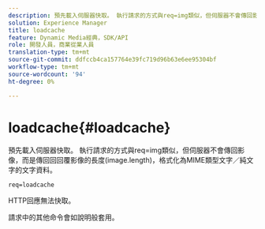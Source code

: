 ```yaml
---
description: 預先載入伺服器快取。 執行請求的方式與req=img類似，但伺服器不會傳回影像，而是傳回回回覆影像的長度(image.length)，格式化為MIME類型文字／純文字的文字資料。
solution: Experience Manager
title: loadcache
feature: Dynamic Media經典，SDK/API
role: 開發人員，商業從業人員
translation-type: tm+mt
source-git-commit: ddfccb4ca157764e39fc719d96b63e6ee95304bf
workflow-type: tm+mt
source-wordcount: '94'
ht-degree: 0%

---
```



# loadcache{#loadcache}

預先載入伺服器快取。 執行請求的方式與req=img類似，但伺服器不會傳回影像，而是傳回回回覆影像的長度(image.length)，格式化為MIME類型文字／純文字的文字資料。

`req=loadcache`

HTTP回應無法快取。

請求中的其他命令會如說明般套用。
